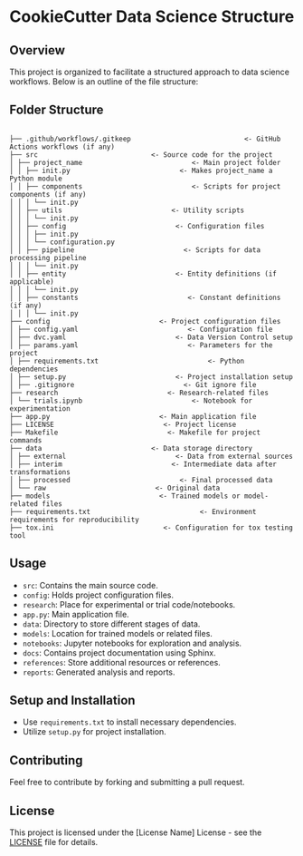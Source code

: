 # CookieCutter Data Science Structure

## Overview
This project is organized to facilitate a structured approach to data science workflows. Below is an outline of the file structure:

## Folder Structure

```

├── .github/workflows/.gitkeep                            <- GitHub Actions workflows (if any)
├── src                            <- Source code for the project
│ ├── project_name                           <- Main project folder
│ │ ├── init.py                           <- Makes project_name a Python module
│ │ ├── components                           <- Scripts for project components (if any)
│ │ │ └── init.py
│ │ ├── utils                           <- Utility scripts
│ │ │ └── init.py
│ │ ├── config                           <- Configuration files
│ │ │ ├── init.py
│ │ │ └── configuration.py
│ │ ├── pipeline                           <- Scripts for data processing pipeline
│ │ │ └── init.py
│ │ ├── entity                           <- Entity definitions (if applicable)
│ │ │ └── init.py
│ │ ├── constants                           <- Constant definitions (if any)
│ │ │ └── init.py
├── config                           <- Project configuration files
│ ├── config.yaml                           <- Configuration file
│ ├── dvc.yaml                           <- Data Version Control setup
│ ├── params.yaml                           <- Parameters for the project
│ ├── requirements.txt                           <- Python dependencies
│ ├── setup.py                           <- Project installation setup
│ ├── .gitignore                           <- Git ignore file
├── research                           <- Research-related files
│ └── trials.ipynb                           <- Notebook for experimentation
├── app.py                           <- Main application file
├── LICENSE                           <- Project license
├── Makefile                           <- Makefile for project commands
├── data                           <- Data storage directory
│ ├── external                           <- Data from external sources
│ ├── interim                           <- Intermediate data after transformations
│ ├── processed                           <- Final processed data
│ └── raw                           <- Original data
├── models                           <- Trained models or model-related files
├── requirements.txt                           <- Environment requirements for reproducibility
├── tox.ini                           <- Configuration for tox testing tool
```


## Usage
- `src`: Contains the main source code.
- `config`: Holds project configuration files.
- `research`: Place for experimental or trial code/notebooks.
- `app.py`: Main application file.
- `data`: Directory to store different stages of data.
- `models`: Location for trained models or related files.
- `notebooks`: Jupyter notebooks for exploration and analysis.
- `docs`: Contains project documentation using Sphinx.
- `references`: Store additional resources or references.
- `reports`: Generated analysis and reports.

## Setup and Installation
- Use `requirements.txt` to install necessary dependencies.
- Utilize `setup.py` for project installation.

## Contributing
Feel free to contribute by forking and submitting a pull request.

## License
This project is licensed under the [License Name] License - see the [LICENSE](./LICENSE) file for details.
